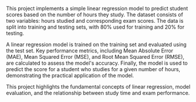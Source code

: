 This project implements a simple linear regression model to predict student scores based on the number of hours they study. The dataset consists of two variables: hours studied and corresponding exam scores. The data is split into training and testing sets, with 80% used for training and 20% for testing.

A linear regression model is trained on the training set and evaluated using the test set. Key performance metrics, including Mean Absolute Error (MAE), Mean Squared Error (MSE), and Root Mean Squared Error (RMSE), are calculated to assess the model's accuracy. Finally, the model is used to predict the score for a student who studies for a given number of hours, demonstrating the practical application of the model.

This project highlights the fundamental concepts of linear regression, model evaluation, and the relationship between study time and exam performance.
